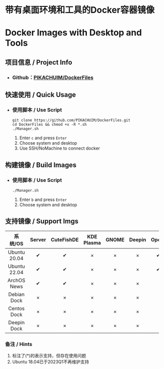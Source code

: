 # 带有桌面环境和工具的Docker容器镜像
# Docker Images with Desktop and Tools

## 项目信息 / Project Info

- ### Github：[PIKACHUIM/DockerFiles](https://github.com/PIKACHUIM/DockerFiles)

## 快速使用 / Quick Usage

- ### 使用脚本 / Use Script

  ```shell
  git clone https://github.com/PIKACHUIM/DockerFiles.git
  cd DockerFiles && chmod +x -R *.sh
  ./Manager.sh
  ```

  1. Enter  `c` and press `Enter`
  2. Choose system and desktop
  3. Use SSH/NoMachine to connect docker

## 构建镜像 / Build Images

- ### 使用脚本 / Use Script

  ```shell
  ./Manager.sh
  ```

  1. Enter  `b` and press `Enter`
  2. Choose system and desktop

## 支持镜像 / Support Imgs

|   系统/OS    | Server | CuteFishDE | KDE Plasma | GNOME | Deepin | OpenBox | Xfce4 |
| :----------: | :----: | :--------: | :--------: | :---: | :----: | :-----: | :---: |
| Ubuntu 20.04 |   ✔    |     ✔      |     ×      |   ×   |   ×    |  ✔(*)   |   ×   |
| Ubuntu 22.04 |   ✔    |     ✔      |     ×      |   ×   |   ×    |  ✔(*)   |   ×   |
| ArchOS News  |   ✔    |     ✔      |     ×      |   ×   |   ×    |    ×    |   ×   |
| Debian Dock  |   ×    |     ×      |     ×      |   ×   |   ×    |    ×    |   ×   |
| Centos Dock  |   ×    |     ×      |     ×      |   ×   |   ×    |    ×    |   ×   |
| Deepin Dock  |   ×    |     ×      |     ×      |   ×   |   ×    |    ×    |   ×   |

### 备注 / Hints

1. 标注了(*)的表示支持，但存在使用问题
2. Ubuntu 18.04已于2023Q1不再维护支持

